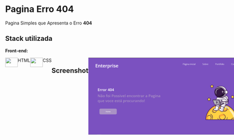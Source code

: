 # Pagina Erro 404

Pagina Simples que Apresenta o Erro **404**

## Stack utilizada

**Front-end:** <div style="display: flex">
  <img align="center" height="30" width="40" src="https://cdn.jsdelivr.net/gh/devicons/devicon/icons/html5/html5-original.svg"> HTML <br><br>
    <img align="center" height="30" width="40" src="https://cdn.jsdelivr.net/gh/devicons/devicon/icons/css3/css3-original.svg"> CSS <br>
 
  ## Screenshot

  <img width="650px" align="center" src="/img/print.PNG">

